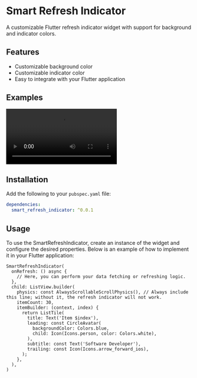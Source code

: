 # Smart Refresh Indicator

A customizable Flutter refresh indicator widget with support for background and indicator colors.

## Features

- Customizable background color
- Customizable indicator color
- Easy to integrate with your Flutter application


## Examples

<video controls src="refresh_indicator.mp4" title="Title"></video>

## Installation

Add the following to your `pubspec.yaml` file:

```yaml
dependencies:
  smart_refresh_indicator: ^0.0.1
```

## Usage

To use the SmartRefreshIndicator, create an instance of the widget and configure the desired properties. Below is an example of how to implement it in your Flutter application:

```
SmartRefreshIndicator(
  onRefresh: () async {
    // Here, you can perform your data fetching or refreshing logic.
  },
  child: ListView.builder(
    physics: const AlwaysScrollableScrollPhysics(), // Always include this line; without it, the refresh indicator will not work.
    itemCount: 30,
    itemBuilder: (context, index) {
      return ListTile(
        title: Text('Item $index'),
        leading: const CircleAvatar(
          backgroundColor: Colors.blue,
          child: Icon(Icons.person, color: Colors.white),
        ),
        subtitle: const Text('Software Developer'),
        trailing: const Icon(Icons.arrow_forward_ios),
      );
    },
  ),
)

```

